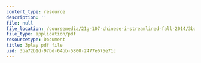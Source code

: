 ```yaml
---
content_type: resource
description: ''
file: null
file_location: /coursemedia/21g-107-chinese-i-streamlined-fall-2014/3ba72b1d97bd64bb58002477e675e71c_bH4L4Nv_PeA.pdf
file_type: application/pdf
resourcetype: Document
title: 3play pdf file
uid: 3ba72b1d-97bd-64bb-5800-2477e675e71c
---
```

